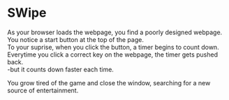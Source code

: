 <h1>SWipe</h1>

As your browser loads the webpage, you find a poorly designed webpage.<br>
You notice a start button at the top of the page.<br>
To your suprise, when you click the button, a timer begins to count down.<br>
Everytime you click a correct key on the webpage, the timer gets pushed back.<br>
-but it counts down faster each time.

You grow tired of the game and close the window, searching for a new source of entertainment.
